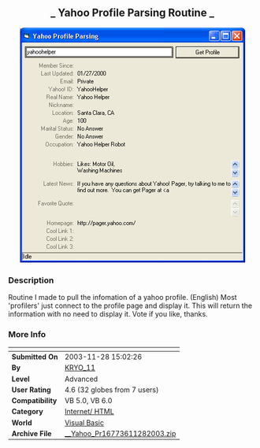 ﻿<div align="center">

## \_ Yahoo Profile Parsing Routine \_

<img src="PIC20031128185317888.gif">
</div>

### Description

Routine I made to pull the infomation of a yahoo profile. (English) Most 'profilers' just connect to the profile page and display it. This will return the information with no need to display it. Vote if you like, thanks.
 
### More Info
 


<span>             |<span>
---                |---
**Submitted On**   |2003-11-28 15:02:26
**By**             |[KRYO\_11](https://github.com/Planet-Source-Code/PSCIndex/blob/master/ByAuthor/kryo-11.md)
**Level**          |Advanced
**User Rating**    |4.6 (32 globes from 7 users)
**Compatibility**  |VB 5\.0, VB 6\.0
**Category**       |[Internet/ HTML](https://github.com/Planet-Source-Code/PSCIndex/blob/master/ByCategory/internet-html__1-34.md)
**World**          |[Visual Basic](https://github.com/Planet-Source-Code/PSCIndex/blob/master/ByWorld/visual-basic.md)
**Archive File**   |[\_\_Yahoo\_Pr16773611282003\.zip](https://github.com/Planet-Source-Code/kryo-11-yahoo-profile-parsing-routine__1-50179/archive/master.zip)









